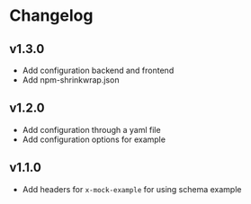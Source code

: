 # Changelog

## v1.3.0

- Add configuration backend and frontend
- Add npm-shrinkwrap.json

## v1.2.0

- Add configuration through a yaml file
- Add configuration options for example

## v1.1.0

- Add headers for `x-mock-example` for using schema example